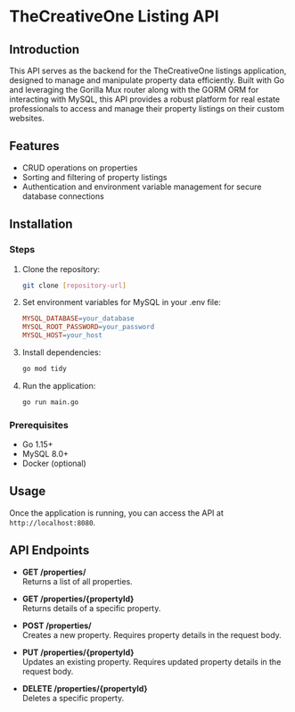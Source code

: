 # TheCreativeOne Listing API

## Introduction
This API serves as the backend for the TheCreativeOne listings application, designed to manage and manipulate property data efficiently. Built with Go and leveraging the Gorilla Mux router along with the GORM ORM for interacting with MySQL, this API provides a robust platform for real estate professionals to access and manage their property listings on their custom websites.


## Features
- CRUD operations on properties
- Sorting and filtering of property listings
- Authentication and environment variable management for secure database connections

## Installation

### Steps
1. Clone the repository:
   ```bash
   git clone [repository-url]
   ```
2. Set environment variables for MySQL in your .env file:
   ```makefile
   MYSQL_DATABASE=your_database
   MYSQL_ROOT_PASSWORD=your_password
   MYSQL_HOST=your_host
   ```
3. Install dependencies:
   ```bash
   go mod tidy
   ```
4. Run the application:
   ```bash
   go run main.go
   ```
   

### Prerequisites
- Go 1.15+
- MySQL 8.0+
- Docker (optional)


## Usage
Once the application is running, you can access the API at `http://localhost:8080`.

## API Endpoints
- **GET /properties/**  
  Returns a list of all properties.

- **GET /properties/{propertyId}**  
  Returns details of a specific property.

- **POST /properties/**  
  Creates a new property. Requires property details in the request body.

- **PUT /properties/{propertyId}**  
  Updates an existing property. Requires updated property details in the request body.

- **DELETE /properties/{propertyId}**  
  Deletes a specific property.
